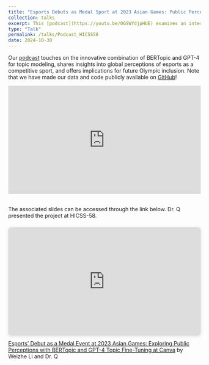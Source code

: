 ```yaml
---
title: "Esports Debuts as Medal Sport at 2023 Asian Games: Public Perception on X"
collection: talks
excerpt: This [podcast](https://youtu.be/OGSWYdjpHUE) examines an interesting study accepted by _The 58th Hawaii International Conference on System Sciences_ that uses latest NLP techniques (BERTopic and LLM topic representation) to analyze public discourse around esports’ inclusion in the Asian Games on X.
type: "Talk"
permalink: /talks/Podcast_HICSS58
date: 2024-10-30
---
```


Our [podcast](https://youtu.be/OGSWYdjpHUE) touches on the innovative combination of BERTopic and GPT-4 for topic modeling, shares insights into global perceptions of esports as a competitive sport, and offers implications for future Olympic inclusion. Note that we have made our data and code publicly available on [GitHub](https://github.com/TyrealQ/Twitter-Perceptions-Esports-2023-Asian-Games_HICSS-58)!

<iframe src="https://www.youtube.com/embed/OGSWYdjpHUE" 
    style="display: block; width: 100%; aspect-ratio: 16/9; margin-bottom: 1em;"
    frameborder="0" 
    allow="accelerometer; autoplay; clipboard-write; encrypted-media; gyroscope; picture-in-picture" 
    allowfullscreen>
</iframe>

<br>The associated slides can be accessed through the link below. Dr. Q presented the project at HICSS-58.

<div style="position: relative; width: 100%; height: 0; padding-top: 56.2500%;
 padding-bottom: 0; box-shadow: 0 2px 8px 0 rgba(63,69,81,0.16); margin-top: 1.6em; margin-bottom: 0.9em; overflow: hidden;
 border-radius: 8px; will-change: transform;">
  <iframe loading="lazy" style="position: absolute; width: 100%; height: 100%; top: 0; left: 0; border: none; padding: 0;margin: 0;"
    src="https://www.canva.com/design/DAGbK_XHxe0/8ePRDvu3If6-1NOp5TCBFg/view?embed" allowfullscreen="allowfullscreen" allow="fullscreen">
  </iframe>
</div>
<a href="https://www.canva.com/design/DAGbK_XHxe0/IRrhMpKQtrdSniFpl3CKmA/view?utm_content=DAGbK_XHxe0&utm_campaign=designshare&utm_medium=link2&utm_source=uniquelinks&utlId=hc2ce5a9d6b" target="_blank" rel="noopener">Esports’ Debut as a Medal Event at 2023 Asian Games: Exploring Public Perceptions with BERTopic and GPT-4 Topic Fine-Tuning at Canva</a> by Weizhe Li and Dr. Q
